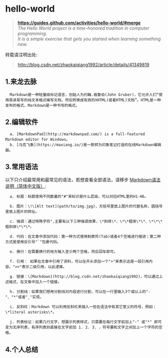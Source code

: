 # hello-world
>**https://guides.github.com/activities/hello-world/#merge**  
*The Hello World project is a time-honored tradition in computer programming.*  
*It is a simple exercise that gets you started when learning something new.*

转载请注明出处:  
>http://blog.csdn.net/zhaokaiqiang1992/article/details/41349819  
  
## 1.来龙去脉
	  Markdown是一种轻量级标记语言，创始人为约翰.格鲁伯(John Gruber)，它允许人们“使用易读易写的纯文本格式编写文档，然后转换成有效的XHTML(或者HTML)文档”。HTML是一种发布的格式，Markdown是一种书写的格式。  
  
## 2.编辑软件  

	  a. [MarkdownPad](http://markdownpad.com/) is a full-featured Markdown editor for Windows。  
	  b. [马克飞象](https://maxiang.io/)是一款转为印象笔记打造的在线Markdown编辑器。  
  
## 3.常用语法  
 
  以下只介绍最常用和最常见的语法，若想查看全部语法，请移步  [Markdown语法说明（简体中文版）](http://wowubuntu.com/markdown/index.html):  

	  a. 标题：标题使用不同数量的"#"来标识是什么层级，可以对应HTML里的H1-H6。  

	  b. 图片：\!\[Alt text](path/to/img.jpg)，方括号里放上图片的代替名称，圆括号里放上图片的网址。  
	
	  c. 强调：通过特殊字符",主要有以下三种强调效果，\*斜体\*、\*\*粗体\*\*、\*\*\*粗斜体\*\*\*。  
	
	  d. 代码：在文章中添加代码：第一种方式使用制表符(Tab)或者4个空格进行缩进；第二种方式是使用反引号"`"包裹代码。  
	
	  e. 换行：在需要换行的地方输入至少两个空格，然后回车即可。  
	
	  f. 引用： 如果在文章中引用了资料，可以在开头添加一个">"来表示这是一段引用内容。">>"表示二级引用，以此递推。  
	
	  g. 链接：\[Markdown](http://blog.csdn.net/zhaokaiqiang1992)，可以通过上述格式，在文章中加入一个链接。  
	  
	  h. 分割线：如果我们想用分割线对内容进行分割，可以在一行里输入3个或以上的"-"、"*"或者"_"实现。  
	
	  i. 反斜杠：Markdown 可以利用反斜杠来插入一些在语法中有其它意义的符号，例如：\*literal asterisks\*。  
	
	  j. 列表标记：如果几行文字，想展示列表样式，只需要在每行文字前加上"-" 或"*" 即可变为无序列表，有序列表则直接在文字前加 1. 2. 3. ，符号要和文字之间加上一个字符的空格。  
	  
## 4.个人总结  
